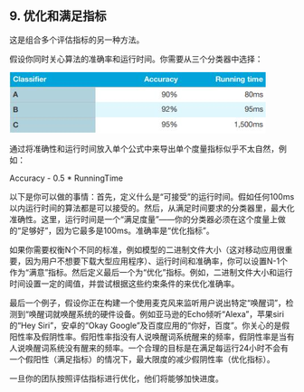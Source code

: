 ## 9. 优化和满足指标

这是组合多个评估指标的另一种方法。

假设你同时关心算法的准确率和运行时间。你需要从三个分类器中选择：

![](pics/9.1.jpg)

通过将准确性和运行时间放入单个公式中来导出单个度量指标似乎不太自然，例如：

Accuracy - 0.5 * RunningTime

以下是你可以做的事情：首先，定义什么是“可接受”的运行时间。假如任何100ms以内运行时间的算法都是可以接受的。然后，从满足时间要求的分类器里，最大化准确性。这里，运行时间是一个“满足度量”——你的分类器必须在这个度量上做的“足够好”，因为它最多是100ms。准确率是“优化指标”。

如果你需要权衡N个不同的标准，例如模型的二进制文件大小（这对移动应用很重要，因为用户不想要下载大型应用程序）、运行时间和准确率，你可以设置N-1个作为“满意”指标。然后定义最后一个为“优化”指标。例如，二进制文件大小和运行时间设置一定的阈值，并尝试根据这些约束条件的来优化准确率。

最后一个例子，假设你正在构建一个使用麦克风来监听用户说出特定“唤醒词”，检测到“唤醒词就唤醒系统的硬件设备。例如亚马逊的Echo倾听“Alexa”，苹果siri的“Hey Siri”，安卓的“Okay Google”及百度应用的“你好，百度”。你关心的是假阳性率及假阴性率。假阳性率指没有人说唤醒词系统醒来的频率，假阴性率是当有人说唤醒词系统没有醒来的频率。一个合理的目标是在满足每运行24小时不会有一个假阳性（满足指标）的情况下，最大限度的减少假阴性率（优化指标）。

一旦你的团队按照评估指标进行优化，他们将能够加快进度。







